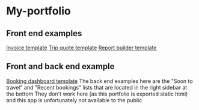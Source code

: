 # My-portfolio
## Front end examples
<a href="https://ivan006.github.io/My-portfolio/invoice-template/">Invoice template</a>
<a href="https://ivan006.github.io/My-portfolio/quote-template/">Trip quote template</a>
<a href="https://ivan006.github.io/My-portfolio/report-builder/">Report builder template</a>
## Front and back end example 
<a href="https://ivan006.github.io/My-portfolio/booking-dashboard-template/">Booking dashboard template</a>
The back end examples here are the "Soon to travel" and  "Recent bookings" lists that are located in the right sidebar at the bottom
They don't work here (as this portfolio is exported static html) and this app is unfortunately not available to the public
